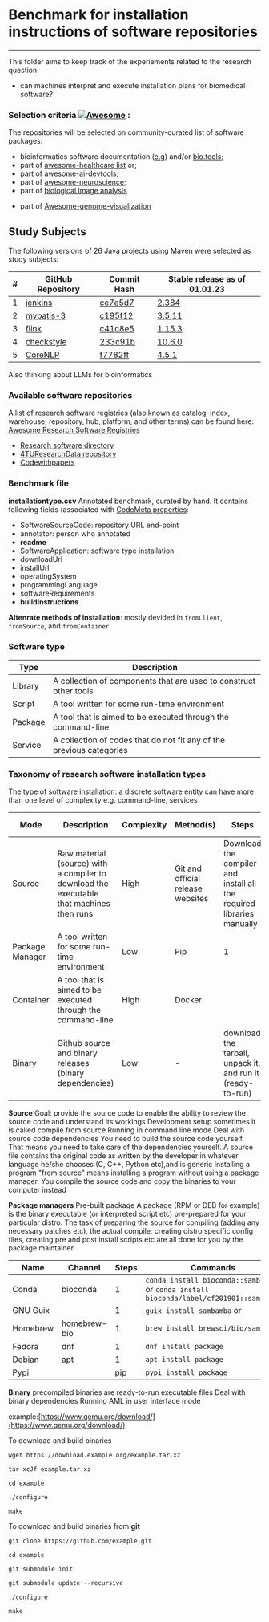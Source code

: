 # Benchmark for installation instructions of software repositories
---
This folder aims to keep track of the experiements related to the research question:

* can machines interpret and execute installation plans for biomedical software?

### Selection criteria [![Awesome](https://awesome.re/badge.svg)](https://awesome.re) :
The repositories will be selected on community-curated list of software packages:
+ bioinformatics software documentation ([e.g](https://blog.bioconductor.org/posts/2022-10-22-awesome-lists/)) and/or [bio.tools](https://bio.tools/t?page=1&q=%27Python%27&topic=%27Neurobiology%27&sort=score);
+ part of [awesome-healthcare list](https://github.com/kakoni/awesome-healthcare) or;
+ part of [awesome-ai-devtools](https://github.com/jamesmurdza/awesome-ai-devtools);
+ part of [awesome-neuroscience](https://github.com/analyticalmonk/awesome-neuroscience);
+ part of [biological image analysis](https://github.com/hallvaaw/awesome-biological-image-analysis)
* part of [Awesome-genome-visualization](https://github.com/cmdcolin/awesome-genome-visualization)


## Study Subjects
The following versions of 26 Java projects using Maven were selected as study subjects:

| # | GitHub Repository | Commit Hash | Stable release as of 01.01.23 |
| - | ----------------- | ----------- | ----------------------------- |
| 1 | [jenkins](https://github.com/jenkinsci/jenkins) | [ce7e5d7](https://github.com/jenkinsci/jenkins/commit/ce7e5d70373a36c8d26d4117384a9c5cb57ff1c1) | [2.384](https://mvnrepository.com/artifact/org.jenkins-ci.main/jenkins-core/2.384) |  |  |
| 2 | [mybatis-3](https://github.com/mybatis/mybatis-3) | [c195f12](https://github.com/mybatis/mybatis-3/commit/c195f12808a88a1ee245dc86d9c1621042655970) | [3.5.11](https://mvnrepository.com/artifact/org.mybatis/mybatis/3.5.11) |  |  |
| 3 | [flink](https://github.com/apache/flink) | [c41c8e5](https://github.com/apache/flink/commit/c41c8e5cfab683da8135d6c822693ef851d6e2b7) | [1.15.3](https://mvnrepository.com/artifact/org.apache.flink/flink-core/1.15.3) |  |  |
| 4 | [checkstyle](https://github.com/checkstyle/checkstyle) | [233c91b](https://github.com/checkstyle/checkstyle/commit/233c91be45abc1ddf67c1df7bc8f9f8ab64caa1c) | [10.6.0](https://mvnrepository.com/artifact/com.puppycrawl.tools/checkstyle/10.6.0) |  |  |
| 5 | [CoreNLP](https://github.com/stanfordnlp/CoreNLP) | [f7782ff](https://github.com/stanfordnlp/CoreNLP/commit/f7782ff5f235584b0fc559f266961b5ab013556a) | [4.5.1](https://mvnrepository.com/artifact/edu.stanford.nlp/stanford-corenlp/4.5.1) |  |  |

Also thinking about LLMs for bioinformatics

### Available software repositories
A list of research software registries (also known as catalog, index, warehouse, repository, hub, platform, and other terms) can be found here: [Awesome Research Software Registries](https://github.com/NLeSC/awesome-research-software-registries) 

* [Research software directory]()
* [4TUResearchData repository]()
* [Codewithpapers](https://paperswithcode.com/)




### Benchmark file
**installationtype.csv**
Annotated benchmark, curated by hand. It contains following fields (associated with [CodeMeta properties](https://raw.githubusercontent.com/codemeta/codemeta/2.0/codemeta.jsonld):
* SoftwareSourceCode: repository URL end-point
* annotator: person who annotated
* **readme**
* SoftwareApplication: software type installation
* downloadUrl
* installUrl
* operatingSystem
* programmingLanguage
* softwareRequirements
* **buildInstructions**

**Altenrate methods of installation**: mostly devided in ```fromClient```, ```fromSource```, and ```fromContainer```


### Software type

| Type | Description |
| ----- | ----------------- |
| Library| A collection of components that are used to construct other tools|
| Script| A tool written for some run-time environment| 
| Package| A tool that is aimed to be executed through the command-line|
| Service| A collection of codes that do not fit any of the previous categories |

### Taxonomy of research software installation types
The type of software installation: a discrete software entity can have more than one level of complexity e.g. command-line, services

| Mode | Description | Complexity | Method(s) | Steps | number of steps | README section |
| ----- | ----------------- | ---------------------- | -------------------- | ------- | -------- | -- |
| Source| Raw material (source) with a compiler to download the executable that machines then runs| High | Git and official release websites | Download the compiler and install all the required libraries manually  | | `## Manual install` , `## from source`, `## Install from Github`|
| Package Manager| A tool written for some run-time environment| Low | Pip |1 |`## Install from Pypi` | |
| Container| A tool that is aimed to be executed through the command-line| High | Docker | |`## Installing through Docker` | |
| Binary| Github source and binary releases (binary dependencies) | Low | - | download the tarball, unpack it, and run it (ready-to-run)  | 3 | |

**Source**
Goal: provide the source code to enable the ability to review the source code and understand its workings
Development setup sometimes it is called
compile from source
Running in command line mode
Deal with source code dependencies
You need to build the source code yourself. That means you need to take care of the dependencies yourself. 
A source file contains the original code as written by the developer in whatever language he/she chooses (C, C++, Python etc),and is generic
Installing a program "from source" means installing a program without using a package manager. You compile the source code and copy the binaries to your computer instead

**Package managers**
Pre-built package
A package (RPM or DEB for example) is the binary executable (or interpreted script etc) pre-prepared for your particular distro. The task of preparing the source for compiling (adding any necessary patches etc), the actual compile, creating distro specific config files, creating pre and post install scripts etc are all done for you by the package maintainer.

| Name | Channel | Steps | Commands |
| ----- | ----------------- | ---------------------- | --- |
| Conda| bioconda | 1 |  ```conda install bioconda::sambamba``` or ```conda install bioconda/label/cf201901::sambamba``` |
| GNU Guix| | 1 | ```guix install sambamba``` or | ```guix install sambamba``` |
| Homebrew| homebrew-bio | 1  | ```brew install brewsci/bio/sambamba``` |
| Fedora| dnf | 1  | ```dnf install package``` |
| Debian| apt | 1 | ```apt install package``` |
|Pypi| | pip | ```pypi install package``` |


**Binary**
precompiled binaries are ready-to-run executable files
Deal with binary dependencies
Running AML in user interface mode


example:[https://www.qemu.org/download/](https://www.qemu.org/download/)

To download and build binaries

```wget https://download.example.org/example.tar.xz```

```tar xcJf example.tar.xz```

```cd example```

```./configure```

```make```

To download and build binaries from **git**

```git clone https://github.com/example.git```

```cd example```

```git submodule init```

```git submodule update --recursive```

```./configure```

```make```



